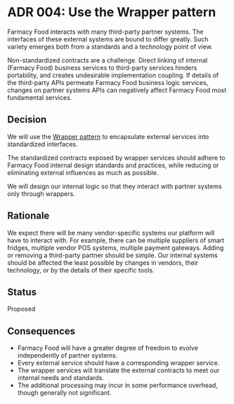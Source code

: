 # ADR 004: Use the Wrapper pattern
Farmacy Food interacts with many third-party partner systems. The interfaces of these external systems are bound to
 differ greatly. Such variety emerges both from a standards and a technology point of view.

Non-standardized contracts are a challenge. Direct linking of internal (Farmacy Food) business services to third-party
 services hinders portability, and creates undesirable implementation coupling. If details of the third-party APIs 
 permeate Farmacy Food business logic services, changes on partner systems APIs can negatively affect Farmacy Food most fundamental services. 
 
## Decision 
We will use the [Wrapper pattern](https://patterns.arcitura.com/soa-patterns/design_patterns/legacy_wrapper) to
encapsulate external services into standardized interfaces.

The standardized contracts exposed by wrapper services should adhere to Farmacy Food internal design standards and practices,
 while reducing or eliminating external influences as much as possible.

We will design our internal logic so that they interact with partner systems only through wrappers.

## Rationale
We expect there will be many vendor-specific systems our platform will have to interact with. For example, there can be
multiple suppliers of smart fridges, multiple vendor POS systems, multiple payment gateways. 
Adding or removing a third-party partner should be simple. Our internal systems should be affected the least possible by
changes in vendors, their technology, or by the details of their specific tools.
 
## Status
Proposed 

## Consequences
- Farmacy Food will have a greater degree of freedom to evolve independently of partner systems.
- Every external service should have a corresponding wrapper service.
- The wrapper services will translate the external contracts to meet our internal needs and standards.
- The additional processing may incur in some performance overhead, though generally not significant.

